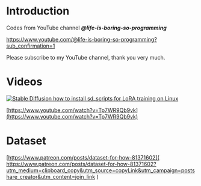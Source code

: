 # Introduction
Codes from YouTube channel ***@life-is-boring-so-programming***

https://www.youtube.com/@life-is-boring-so-programming?sub_confirmation=1 

Please subscribe to my YouTube channel, thank you very much. 

# Videos
[![Stable Diffusion how to install sd_scripts for LoRA training on Linux](https://img.youtube.com/vi/Tp7WR9Qb9vk/sddefault.jpg)](https://www.youtube.com/watch?v=Tp7WR9Qb9vk)

[https://www.youtube.com/watch?v=Tp7WR9Qb9vk](https://www.youtube.com/watch?v=Tp7WR9Qb9vk)

# Dataset
[https://www.patreon.com/posts/dataset-for-how-81371602](
https://www.patreon.com/posts/dataset-for-how-81371602?utm_medium=clipboard_copy&utm_source=copyLink&utm_campaign=postshare_creator&utm_content=join_link
)